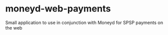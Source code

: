 # moneyd-web-payments
Small application to use in conjunction with Moneyd for SPSP payments on the web
